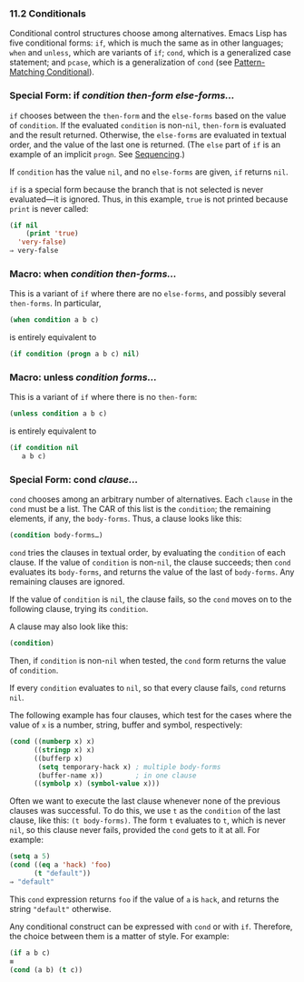 

### 11.2 Conditionals

Conditional control structures choose among alternatives. Emacs Lisp has five conditional forms: `if`, which is much the same as in other languages; `when` and `unless`, which are variants of `if`; `cond`, which is a generalized case statement; and `pcase`, which is a generalization of `cond` (see [Pattern-Matching Conditional](Pattern_002dMatching-Conditional.html)).

### Special Form: **if** *condition then-form else-forms…*

`if` chooses between the `then-form` and the `else-forms` based on the value of `condition`. If the evaluated `condition` is non-`nil`, `then-form` is evaluated and the result returned. Otherwise, the `else-forms` are evaluated in textual order, and the value of the last one is returned. (The `else` part of `if` is an example of an implicit `progn`. See [Sequencing](Sequencing.html).)

If `condition` has the value `nil`, and no `else-forms` are given, `if` returns `nil`.

`if` is a special form because the branch that is not selected is never evaluated—it is ignored. Thus, in this example, `true` is not printed because `print` is never called:

```lisp
(if nil
    (print 'true)
  'very-false)
⇒ very-false
```

### Macro: **when** *condition then-forms…*

This is a variant of `if` where there are no `else-forms`, and possibly several `then-forms`. In particular,

```lisp
(when condition a b c)
```

is entirely equivalent to

```lisp
(if condition (progn a b c) nil)
```

### Macro: **unless** *condition forms…*

This is a variant of `if` where there is no `then-form`:

```lisp
(unless condition a b c)
```

is entirely equivalent to

```lisp
(if condition nil
   a b c)
```

### Special Form: **cond** *clause…*

`cond` chooses among an arbitrary number of alternatives. Each `clause` in the `cond` must be a list. The CAR of this list is the `condition`; the remaining elements, if any, the `body-forms`. Thus, a clause looks like this:

```lisp
(condition body-forms…)
```

`cond` tries the clauses in textual order, by evaluating the `condition` of each clause. If the value of `condition` is non-`nil`, the clause succeeds; then `cond` evaluates its `body-forms`, and returns the value of the last of `body-forms`. Any remaining clauses are ignored.

If the value of `condition` is `nil`, the clause fails, so the `cond` moves on to the following clause, trying its `condition`.

A clause may also look like this:

```lisp
(condition)
```

Then, if `condition` is non-`nil` when tested, the `cond` form returns the value of `condition`.

If every `condition` evaluates to `nil`, so that every clause fails, `cond` returns `nil`.

The following example has four clauses, which test for the cases where the value of `x` is a number, string, buffer and symbol, respectively:

```lisp
(cond ((numberp x) x)
      ((stringp x) x)
      ((bufferp x)
       (setq temporary-hack x) ; multiple body-forms
       (buffer-name x))        ; in one clause
      ((symbolp x) (symbol-value x)))
```

Often we want to execute the last clause whenever none of the previous clauses was successful. To do this, we use `t` as the `condition` of the last clause, like this: `(t body-forms)`. The form `t` evaluates to `t`, which is never `nil`, so this clause never fails, provided the `cond` gets to it at all. For example:

```lisp
(setq a 5)
(cond ((eq a 'hack) 'foo)
      (t "default"))
⇒ "default"
```

This `cond` expression returns `foo` if the value of `a` is `hack`, and returns the string `"default"` otherwise.

Any conditional construct can be expressed with `cond` or with `if`. Therefore, the choice between them is a matter of style. For example:

```lisp
(if a b c)
≡
(cond (a b) (t c))
```
